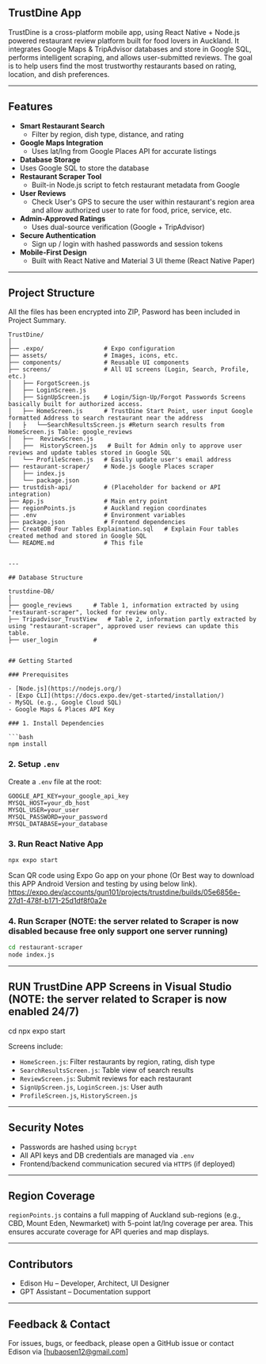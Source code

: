 ## TrustDine App

TrustDine is a cross-platform mobile app, using React Native + Node.js powered restaurant review platform built for food lovers in Auckland. It integrates Google Maps & TripAdvisor databases and store in Google SQL, performs intelligent scraping, and allows user-submitted reviews. The goal is to help users find the most trustworthy restaurants based on rating, location, and dish preferences.

---

## Features

- **Smart Restaurant Search**
  - Filter by region, dish type, distance, and rating
- **Google Maps Integration**
  - Uses lat/lng from Google Places API for accurate listings
- **Database Storage**
- Uses Google SQL to store the database
- **Restaurant Scraper Tool**
  - Built-in Node.js script to fetch restaurant metadata from Google
- **User Reviews**
  - Check User's GPS to secure the user within restaurant's region area and allow authorized user to rate for food, price, service, etc.
- **Admin-Approved Ratings**
  - Uses dual-source verification (Google + TripAdvisor)
- **Secure Authentication**
  - Sign up / login with hashed passwords and session tokens
- **Mobile-First Design**
  - Built with React Native and Material 3 UI theme (React Native Paper)

---

## Project Structure

All the files has been encrypted into ZIP, Pasword has been included in Project Summary.

```
TrustDine/
│
├── .expo/                 # Expo configuration
├── assets/                # Images, icons, etc.
├── components/            # Reusable UI components
├── screens/               # All UI screens (Login, Search, Profile, etc.)
│   ├── ForgotScreen.js
│   ├── LoginScreen.js
│   ├── SignUpScreen.js	   # Login/Sign-Up/Forgot Passwords Screens basically built for authorized access.	
│   ├── HomeScreen.js	   # TrustDine Start Point, user input Google formatted Address to search restaurant near the address
│   ├	└──SearchResultsScreen.js #Return search results from HomeScreen.js Table: google_reviews
│   ├──  ReviewScreen.js
│   ├──  HistoryScreen.js   # Built for Admin only to approve user reviews and update tables stored in Google SQL	
│   └── ProfileScreen.js   # Easily update user's email address
├── restaurant-scraper/    # Node.js Google Places scraper
│   ├── index.js
│   └── package.json
├── trustdish-api/         # (Placeholder for backend or API integration)
├── App.js                 # Main entry point
├── regionPoints.js        # Auckland region coordinates
├── .env                   # Environment variables
├── package.json           # Frontend dependencies
├── CreateDB Four Tables Explaination.sql	# Explain Four tables created method and stored in Google SQL
└── README.md              # This file


---

## Database Structure

trustdine-DB/
│
├── google_reviews 		# Table 1, information extracted by using "restaurant-scraper", locked for review only. 
├── Tripadvisor_TrustView 	# Table 2, information partly extracted by using "restaurant-scraper", approved user reviews can update this table.
├── user_login			# 


## Getting Started

### Prerequisites

- [Node.js](https://nodejs.org/)
- [Expo CLI](https://docs.expo.dev/get-started/installation/)
- MySQL (e.g., Google Cloud SQL)
- Google Maps & Places API Key

### 1. Install Dependencies

```bash
npm install
```

### 2. Setup `.env`

Create a `.env` file at the root:

```
GOOGLE_API_KEY=your_google_api_key
MYSQL_HOST=your_db_host
MYSQL_USER=your_user
MYSQL_PASSWORD=your_password
MYSQL_DATABASE=your_database
```

### 3. Run React Native App

```bash
npx expo start
```

Scan QR code using Expo Go app on your phone (Or Best way to download this APP Android Version and testing by using below link).
https://expo.dev/accounts/gun101/projects/trustdine/builds/05e6856e-27d1-478f-b171-25d1df8f0a2e


### 4. Run Scraper (NOTE: the server related to Scraper is now disabled because free only support one server running)

```bash
cd restaurant-scraper
node index.js
```

---

## RUN TrustDine APP Screens in Visual Studio (NOTE: the server related to Scraper is now enabled 24/7)
cd npx expo start

Screens include:
- `HomeScreen.js`: Filter restaurants by region, rating, dish type
- `SearchResultsScreen.js`: Table view of search results
- `ReviewScreen.js`: Submit reviews for each restaurant
- `SignUpScreen.js`, `LoginScreen.js`: User auth
- `ProfileScreen.js`, `HistoryScreen.js`

---

## Security Notes

- Passwords are hashed using `bcrypt`
- All API keys and DB credentials are managed via `.env`
- Frontend/backend communication secured via `HTTPS` (if deployed)

---

## Region Coverage

`regionPoints.js` contains a full mapping of Auckland sub-regions (e.g., CBD, Mount Eden, Newmarket) with 5-point lat/lng coverage per area. This ensures accurate coverage for API queries and map displays.

---

## Contributors

- Edison Hu – Developer, Architect, UI Designer
- GPT Assistant – Documentation support

---


## Feedback & Contact

For issues, bugs, or feedback, please open a GitHub issue or contact Edison via [hubaosen12@gmail.com]